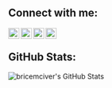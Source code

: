 ## Connect with me:

[<img align="left" alt="bricemciver | YouTube" width="22px" src="https://cdn.simpleicons.org/youtube/black/white" />][youtube]
[<img align="left" alt="bricemciver | Twitter" width="22px" src="https://cdn.simpleicons.org/twitter/black/white" />][twitter]
[<img align="left" alt="bricemciver | LinkedIn" width="22px" src="https://cdn.simpleicons.org/linkedin/black/white" />][linkedin]
[<img align="left" alt="bricemciver | Instagram" width="22px" src="https://cdn.simpleicons.org/instagram/black/white" />][instagram]
<br />

## GitHub Stats:

<img align="left" alt="bricemciver's GitHub Stats" src="https://github-readme-stats.vercel.app/api?username=bricemciver&show_icons=true&hide_border=false&title_color=ff652f&icon_color=FFE400&bg_color=09131B&text_color=ffffff&border_color=0c1a25" />

[twitter]: https://twitter.com/bricemciver
[youtube]: https://youtube.com/bricemciver
[instagram]: https://instagram.com/bricemciver
[linkedin]: https://linkedin.com/in/bricemciver
